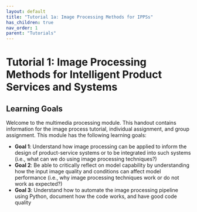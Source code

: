 ```yaml
---
layout: default
title: "Tutorial 1a: Image Processing Methods for IPPSs"
has_children: true
nav_order: 1
parent: "Tutorials"
---
```


# Tutorial 1: Image Processing Methods for Intelligent Product Services and Systems

## Learning Goals

Welcome to the multimedia processing module. This handout contains information for the image process tutorial, individual assignment, and group assignment. This module has the following learning goals:  

 - **Goal 1**: Understand how image processing can be applied to inform the design of product-service systems or to be integrated into such systems (i.e., what can we do using image processing techniques?)
 - **Goal 2**: Be able to critically reflect on model capability by understanding how the input image quality and conditions can affect model performance (i.e., why image processing techniques work or do not work as expected?)
 - **Goal 3**: Understand how to automate the image processing pipeline using Python, document how the code works, and have good code quality